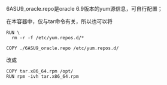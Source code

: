 6ASU9_oracle.repo是oracle 6.9版本的yum源信息，可自行配置；



在本容器中，仅与tar命令有关，所以也可以将

```shell
RUN \
  rm -r -f /etc/yum.repos.d/*

COPY ./6ASU9_oracle.repo /etc/yum.repos.d/
```



改成

```shell
COPY tar.x86_64.rpm /opt/
RUN rpm -ivh tar.x86_64.rpm
```

